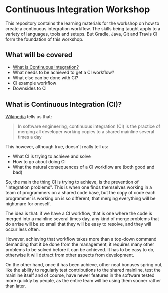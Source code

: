 # Continuous Integration Workshop
This repository contains the learning materials for the workshop on how to create a continuous integration workflow. The skills being taught apply to a variety of languages, tools and setups. But Gradle, Java, Git and Travis CI form the foundation of this workshop.

## What will be covered

- [What is Continuous Integration?](#what-is-continuous-integration-ci)
- What needs to be achieved to get a CI workflow?
- What else can be done with CI?
- CI example workflow
- Downsides to CI

## What is Continuous Integration (CI)?
[Wikipedia][1] tells us that:

>In software engineering, continuous integration (CI) is the practice of merging all developer working copies to a shared mainline several times a day

This however, although true, doesn't really tell us:
 - What CI is trying to achieve and solve
 - How to go about doing CI
 - What the natural consequences of a CI workflow are (both good and bad)
 
 So, the main the thing CI is trying to achieve, is the prevention of "integration problems". This is when one finds themselves working in a team of programmers on a shared code base, but the copy of code each programmer is working on is so different, that merging everything will be nightmare for oneself.
 
 The idea is that: if we have a CI workflow, that is one where the code is merged into a mainline several times day, any kind of merge problems that do arrise will be so small that they will be easy to resolve, and they will occur less often.
 
 However, achieving that workflow takes more than a top-down command demanding that it be done from the management, it requires many other problems to be solved before it can be achieved. It has to be easy to do, otherwise it will detract from other aspects from development.
 
 On the other hand, once it has been achieve, other neat bonuses spring out, like the ability to regularly test contributions to the shared mainline, test the mainline itself and of course, have newer features in the software tested more quickly by people, as the entire team will be using them sooner rather than later.


[1]:https://en.wikipedia.org/wiki/Continuous_integration
